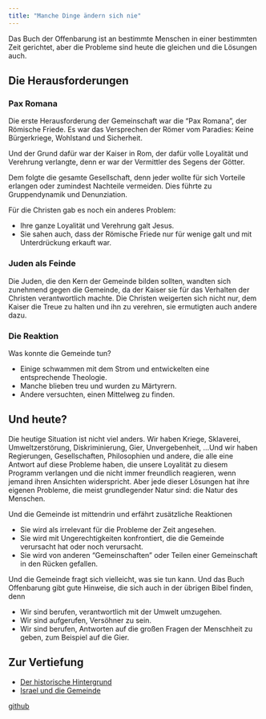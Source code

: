```yaml
---
title: "Manche Dinge ändern sich nie"
---
```



Das Buch der Offenbarung ist an bestimmte Menschen in einer bestimmten Zeit gerichtet, aber die Probleme sind heute die gleichen und die Lösungen auch.


## Die Herausforderungen

<a name="342d"></a>

### Pax Romana

<a name="81b6"></a>
Die erste Herausforderung der Gemeinschaft war die “Pax Romana”, der Römische Friede. Es war das Versprechen der Römer vom Paradies: Keine Bürgerkriege, Wohlstand und Sicherheit.

Und der Grund dafür war der Kaiser in Rom, der dafür volle Loyalität und Verehrung verlangte, denn er war der Vermittler des Segens der Götter.

Dem folgte die gesamte Gesellschaft, denn jeder wollte für sich Vorteile erlangen oder zumindest Nachteile vermeiden. Dies führte zu Gruppendynamik und Denunziation.

Für die Christen gab es noch ein anderes Problem:

- Ihre ganze Loyalität und Verehrung galt Jesus.
- Sie sahen auch, dass der Römische Friede nur für wenige galt und mit Unterdrückung erkauft war.



### Juden als Feinde

<a name="c591"></a>
Die Juden, die den Kern der Gemeinde bilden sollten, wandten sich zunehmend gegen die Gemeinde, da der Kaiser sie für das Verhalten der Christen verantwortlich machte. Die Christen weigerten sich nicht nur, dem Kaiser die Treue zu halten und ihn zu verehren, sie ermutigten auch andere dazu.


### Die Reaktion

<a name="fb1c"></a>
Was konnte die Gemeinde tun?

- Einige schwammen mit dem Strom und entwickelten eine entsprechende Theologie.
- Manche blieben treu und wurden zu Märtyrern.
- Andere versuchten, einen Mittelweg zu finden.



## Und heute?

<a name="2ea8"></a>
Die heutige Situation ist nicht viel anders. Wir haben Kriege, Sklaverei, Umweltzerstörung, Diskriminierung, Gier, Unvergebenheit, …Und wir haben Regierungen, Gesellschaften, Philosophien und andere, die alle eine Antwort auf diese Probleme haben, die unsere Loyalität zu diesem Programm verlangen und die nicht immer freundlich reagieren, wenn jemand ihren Ansichten widerspricht. Aber jede dieser Lösungen hat ihre eigenen Probleme, die meist grundlegender Natur sind: die Natur des Menschen.

Und die Gemeinde ist mittendrin und erfährt zusätzliche Reaktionen

- Sie wird als irrelevant für die Probleme der Zeit angesehen.
- Sie wird mit Ungerechtigkeiten konfrontiert, die die Gemeinde verursacht hat oder noch verursacht.
- Sie wird von anderen “Gemeinschaften” oder Teilen einer Gemeinschaft in den Rücken gefallen.


Und die Gemeinde fragt sich vielleicht, was sie tun kann. Und das Buch Offenbarung gibt gute Hinweise, die sich auch in der übrigen Bibel finden, denn

- Wir sind berufen, verantwortlich mit der Umwelt umzugehen.
- Wir sind aufgerufen, Versöhner zu sein.
- Wir sind berufen, Antworten auf die großen Fragen der Menschheit zu geben, zum Beispiel auf die Gier.







## Zur Vertiefung

<a name="afb0"></a>
- [Der historische Hintergrund](../../../background/history/expl/pax-romana-key-to-understand-the-book-of-revelation/index.html)
- [Israel und die Gemeinde](../../../background/israel/expl/israel-and-the-church/index.html)





[github](https://github.com/revelation-today/revelation-today/blob/main/exampleSite/content/docs/background/history/appl/some-things-never-change.de.md)
